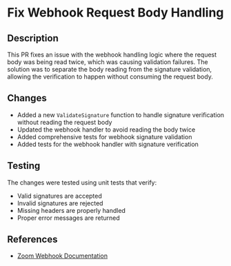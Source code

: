 # Fix Webhook Request Body Handling

## Description
This PR fixes an issue with the webhook handling logic where the request body was being read twice, which was causing validation failures. The solution was to separate the body reading from the signature validation, allowing the verification to happen without consuming the request body.

## Changes
- Added a new `ValidateSignature` function to handle signature verification without reading the request body
- Updated the webhook handler to avoid reading the body twice
- Added comprehensive tests for webhook signature validation
- Added tests for the webhook handler with signature verification

## Testing
The changes were tested using unit tests that verify:
- Valid signatures are accepted
- Invalid signatures are rejected
- Missing headers are properly handled
- Proper error messages are returned

## References
- [Zoom Webhook Documentation](https://marketplace.zoom.us/docs/api-reference/webhook-reference/#verify-webhook-events) 